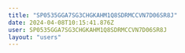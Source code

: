 ```yaml
---
title: "SP0535GGA7SG3CHGKAHM1Q8SDRMCCVN7D06SR8J"
date: 2024-04-08T10:15:41.876Z
user: SP0535GGA7SG3CHGKAHM1Q8SDRMCCVN7D06SR8J
layout: "users"
---
```

    